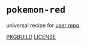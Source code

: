 # `pokemon-red`

universal recipe for [user repo](../themartiancompany/ur).

[PKGBUILD](PKGBUILD)
[LICENSE](COPYING)
